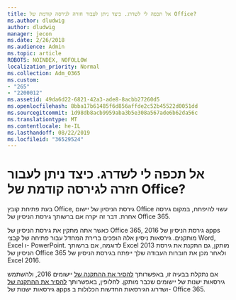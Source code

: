 ```yaml
---
title: אל תכפה לי לשדרג. כיצד ניתן לעבור חזרה לגירסה קודמת של Office?
ms.author: dludwig
author: dludwig
manager: jecon
ms.date: 2/26/2018
ms.audience: Admin
ms.topic: article
ROBOTS: NOINDEX, NOFOLLOW
localization_priority: Normal
ms.collection: Adm_O365
ms.custom:
- "265"
- "2200012"
ms.assetid: 49da6d22-6821-42a3-ade8-8acbb27260d5
ms.openlocfilehash: 8bba17b61485f6d856affde2c52b45522d0051dd
ms.sourcegitcommit: 1d98db8acb9959aba3b5e308a567ade6b62da56c
ms.translationtype: MT
ms.contentlocale: he-IL
ms.lasthandoff: 08/22/2019
ms.locfileid: "36529524"
---
```

# <a name="dont-force-me-to-upgrade-how-do-i-go-back-to-the-previous-office-version"></a>אל תכפה לי לשדרג. כיצד ניתן לעבור חזרה לגירסה קודמת של Office?

בעת פתיחת קובץ Office, גירסת הניסיון של יישום Office עשוי להיפתח, במקום גירסה אחרת. דבר זה יקרה אם ברשותך גירסת הניסיון של Office 365.
  
כאשר אתה מתקין את גירסת הניסיון של Office 365, 2016 גירסת הניסיון של apps מותקנים. גירסאות ניסיון אלה הופכים ברירת המחדל עבור פתיחה של קבצי Word, Excel ו- PowerPoint. לדוגמה, אם ברשותך Excel 2013 מותקן, גם התקנת את גירסת הניסיון של Office 365 ולאחר מכן את חוברות העבודה שלך ייפתח בגירסת הניסיון של Excel 2016.
  
אם נתקלת בבעיה זו, באפשרותך [להסיר את ההתקנה של](https://support.office.com/article/9dd49b83-264a-477a-8fcc-2fdf5dbf61d8.aspx) יישומים 2016, ולהשתמש גירסאות ישנות של יישומים שכבר מותקן. לחלופין, באפשרותך [להסיר את ההתקנה של](https://support.office.com/article/9dd49b83-264a-477a-8fcc-2fdf5dbf61d8.aspx) גירסאות ישנות של apps ושדרוג הגירסאות החדשות הכלולות ב- Office 365.
